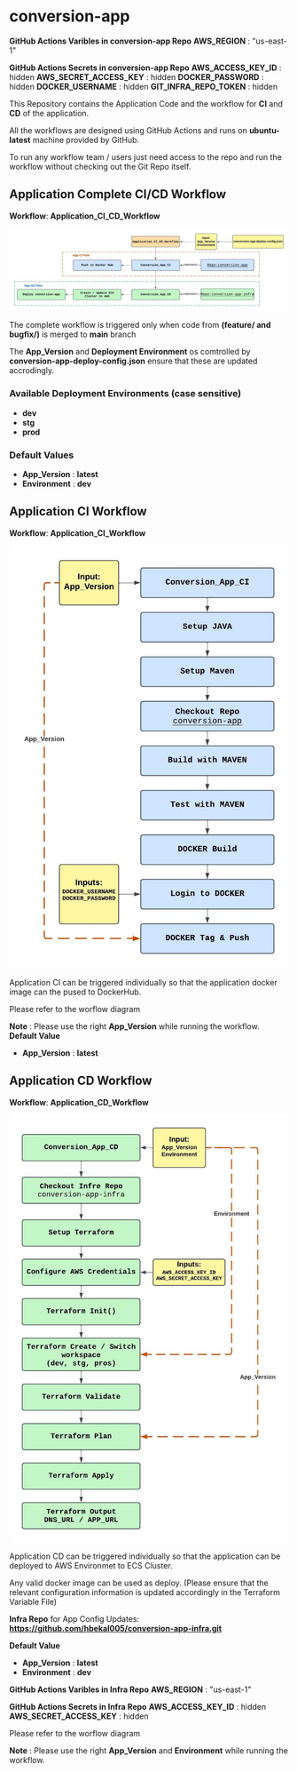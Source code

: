 # conversion-app

**GitHub Actions Varibles in conversion-app Repo**
    **AWS_REGION** : "us-east-1"

**GitHub Actions Secrets in conversion-app Repo**
    **AWS_ACCESS_KEY_ID** : hidden
    **AWS_SECRET_ACCESS_KEY** : hidden
    **DOCKER_PASSWORD** : hidden
    **DOCKER_USERNAME** : hidden
    **GIT_INFRA_REPO_TOKEN** : hidden

This Repository contains the Application Code and the workflow for **CI** and **CD** of the application.

All the workflows are designed using GitHub Actions and runs on **ubuntu-latest** machine provided by GitHub.

To run any workflow team / users just need access to the repo and run the workflow without checking out the Git Repo itself.

## Application Complete CI/CD Workflow

**Workflow**: **Application_CI_CD_Workflow**

![Complete_CI_CD_Workflow](images/App_CI_CD_Workflow.jpeg)


The complete workflow is triggered only when code from **(feature/ and bugfix/)** is merged to **main** branch

The **App_Version** and **Deployment Environment** os comtrolled by **conversion-app-deploy-config.json** ensure that these are updated accrodingly.


### Available Deployment Environments (case sensitive)
- **dev**
- **stg**
- **prod**

### Default Values
- **App_Version** : **latest**
- **Environment** : **dev**

## Application CI Workflow

**Workflow**: **Application_CI_Workflow**

![Complete_CI_Workflow](images/App_CI_Workflow.jpeg)

Application CI can be triggered individually so that the application docker image can the pused to DockerHub.

Please refer to the worflow diagram

**Note** : Please use the right **App_Version** while running the workflow.
**Default Value** 
- **App_Version** : **latest**


## Application CD Workflow

**Workflow**: **Application_CD_Workflow**

![Complete_CI_Workflow](images/App_CD_Workflow.jpeg)

Application CD can be triggered individually so that the application can be deployed to AWS Environmet to ECS Cluster. 

Any valid docker image can be used as deploy. (Please ensure that the relevant configuration information is updated accordingly in the Terraform Variable File)

**Infra Repo** for App Config Updates: **https://github.com/hbekal005/conversion-app-infra.git**

**Default Value**
- **App_Version** : **latest**
- **Environment** : **dev**

**GitHub Actions Varibles in Infra Repo**
    **AWS_REGION** : "us-east-1"

**GitHub Actions Secrets in Infra Repo**
    **AWS_ACCESS_KEY_ID** : hidden
    **AWS_SECRET_ACCESS_KEY** : hidden


Please refer to the worflow diagram

**Note** : Please use the right **App_Version** and **Environment** while running the workflow.